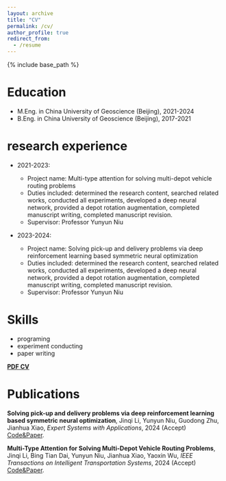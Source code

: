 ```yaml
---
layout: archive
title: "CV"
permalink: /cv/
author_profile: true
redirect_from:
  - /resume
---
```


{% include base_path %}

Education
======
* M.Eng. in China University of Geoscience (Beijing), 2021-2024
* B.Eng. in China University of Geoscience (Beijing), 2017-2021

research experience
======
* 2021-2023: 
  * Project name: Multi-type attention for solving multi-depot vehicle routing problems
  * Duties included: determined the research content, searched related works, conducted all experiments, developed a deep neural network, provided a depot rotation augmentation, completed manuscript writing, completed manuscript revision.
  * Supervisor: Professor Yunyun Niu

* 2023-2024:
  * Project name: Solving pick-up and delivery problems via deep reinforcement learning based symmetric neural optimization
  * Duties included: determined the research content, searched related works, conducted all experiments, developed a deep neural network, provided a depot rotation augmentation, completed manuscript writing, completed manuscript revision.
  * Supervisor: Professor Yunyun Niu
  
Skills
======
* programing
* experiment conducting
* paper writing

[**PDF CV**](../assets/curriculum_vitae.pdf)

Publications
======
**Solving pick-up and delivery problems via deep reinforcement learning based symmetric neural optimization**, Jinqi Li, Yunyun Niu, Guodong Zhu, Jianhua Xiao, *Expert Systems with Applications*, 2024 (Accept) [Code&Paper](https://github.com/Good9T/PD-SNO).

**Multi-Type Attention for Solving Multi-Depot Vehicle Routing Problems**, Jinqi Li, Bing Tian Dai, Yunyun Niu, Jianhua Xiao, Yaoxin Wu, *IEEE Transactions on Intelligent Transportation Systems*, 2024 (Accept) [Code&Paper](https://github.com/Good9T/MD_MTA).
